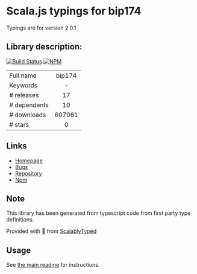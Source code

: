 
# Scala.js typings for bip174

Typings are for version 2.0.1

## Library description:
[![Build Status](https://travis-ci.org/bitcoinjs/bip174.png?branch=master)](https://travis-ci.org/bitcoinjs/bip174) [![NPM](https://img.shields.io/npm/v/bip174.svg)](https://www.npmjs.org/package/bip174)

|                    |                 |
| ------------------ | :-------------: |
| Full name          | bip174 |
| Keywords           | - |
| # releases         | 17 |
| # dependents       | 10 |
| # downloads        | 607061 |
| # stars            | 0 |

## Links
- [Homepage](https://github.com/bitcoinjs/bip174#readme)
- [Bugs](https://github.com/bitcoinjs/bip174/issues)
- [Repository](https://github.com/bitcoinjs/bip174)
- [Npm](https://www.npmjs.com/package/bip174)
    


## Note
This library has been generated from typescript code from first party type definitions.

Provided with :purple_heart: from [ScalablyTyped](https://github.com/oyvindberg/ScalablyTyped)

## Usage
See [the main readme](../../readme.md) for instructions.


